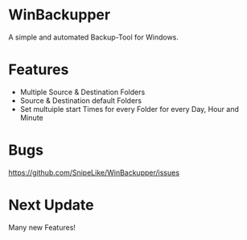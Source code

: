 # WinBackupper
A simple and automated Backup-Tool for Windows.

# Features
- Multiple Source & Destination Folders
- Source & Destination default Folders
- Set multuiple start Times for every Folder for every Day, Hour and Minute

# Bugs
https://github.com/SnipeLike/WinBackupper/issues

# Next Update
Many new Features!
